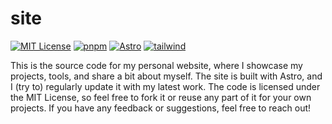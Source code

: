 # site

[![MIT License](https://img.shields.io/github/license/teaishealthy/enid?color=141414&style=flat-square)](https://github.com/teaishealthy/enid/blob/master/LICENSE)
[![pnpm](https://img.shields.io/badge/manager-pnpm-%23141414?style=flat-square)](https://pnpm.io/)
[![Astro](https://img.shields.io/badge/framework-astro-%23141414?style=flat-square)](https://astro.build/)
[![tailwind](https://img.shields.io/badge/ui-tailwind-%23141414?style=flat-square)](https://tailwindcss.com/)

This is the source code for my personal website, where I showcase my projects, tools, and share a bit about myself. The site is built with Astro, and I (try to) regularly update it with my latest work. The code is licensed under the MIT License, so feel free to fork it or reuse any part of it for your own projects. If you have any feedback or suggestions, feel free to reach out!
